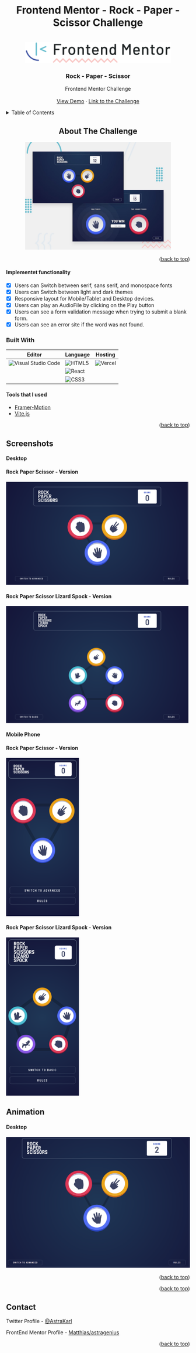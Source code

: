 #

<div align="center">
<h1>Frontend Mentor - Rock - Paper - Scissor Challenge</h1>
</div>

<div id="top"></div>

<!-- PROJECT LOGO -->
<br />
<div align="center">
  <a href="https://github.com/github_username/repo_name">
    <img src='/DOC/img/logo-desktop.svg'alt="Logo" width="400" height="auto">
  </a>

<h3 align="center">Rock - Paper - Scissor</h3>

  <p align="center">
    Frontend Mentor Challenge
    <br />
    <br />
    <a href="https://fem-rock-paper-scissor.vercel.app/">View Demo</a>
    ·
    <a href="https://www.frontendmentor.io/challenges/rock-paper-scissors-game-pTgwgvgH">Link to the Challenge</a>
  </p>
</div>

<!-- TABLE OF CONTENTS -->
<details>
  <summary>Table of Contents</summary>
  <ol>
    <li>
      <a href="#about-the-project">About The Project</a>
      <ul>
        <li><a href="#built-with">Built With</a></li>
      </ul>
    </li>
    <li><a href="#usage">Usage</a></li>
    <li><a href="#contact">Contact</a></li>
    <li><a href="#acknowledgments">Acknowledgments</a></li>
  </ol>
</details>

<!-- ABOUT THE PROJECT -->

<div align="center">
    <h2>About The Challenge</h2>

<a href="https://www.frontendmentor.io/challenges/rock-paper-scissors-game-pTgwgvgH">
    <img src='/DOC/img/desktop-preview.jpg'alt="Logo" width="400" height="auto">
  </a>

</div>

<p align="right">(<a href="#top">back to top</a>)</p>
<h4>Implementet functionality</h4>

- [x] Users can Switch between serif, sans serif, and monospace fonts
- [x] Users can Switch between light and dark themes
- [x] Responsive layout for Mobile/Tablet and Desktop devices.
- [x] Users can play an AudioFile by clicking on the Play button
- [x] Users can see a form validation message when trying to submit a blank form.
- [x] Users can see an error site if the word was not found.

### Built With

<div align="center">

| Editor                                                                                                                                            | Language                                                                                                      | Hosting                                                                                                      |
| ------------------------------------------------------------------------------------------------------------------------------------------------- | ------------------------------------------------------------------------------------------------------------- | ------------------------------------------------------------------------------------------------------------ |
| ![Visual Studio Code](https://img.shields.io/badge/Visual%20Studio%20Code-0078d7.svg?style=for-the-badge&logo=visual-studio-code&logoColor=white) | ![HTML5](https://img.shields.io/badge/html5-%23E34F26.svg?style=for-the-badge&logo=html5&logoColor=white)     | ![Vercel](https://img.shields.io/badge/vercel-%23000000.svg?style=for-the-badge&logo=vercel&logoColor=white) |
|                                                                                                                                                   | ![React](https://img.shields.io/badge/react-%2320232a.svg?style=for-the-badge&logo=react&logoColor=%2361DAFB) |
|                                                                                                                                                   | ![CSS3](https://img.shields.io/badge/css3-%231572B6.svg?style=for-the-badge&logo=css3&logoColor=white)        |

</div>

#### Tools that I used

- [Framer-Motion](https://www.framer.com/motion/)
- [Vite.js](https://vitejs.dev/)

<p align="right">(<a href="#top">back to top</a>)</p>

<!-- USAGE EXAMPLES -->

## Screenshots

#### Desktop

#### Rock Paper Scissor - Version

<img src='/DOC/Screenshots/desktop-version.png' alt="Logo" width="500" height="auto">

#### Rock Paper Scissor Lizard Spock - Version

<img src='/DOC/Screenshots/desktop-version2.png' alt="Logo" width="500" height="auto">

#### Mobile Phone

#### Rock Paper Scissor - Version

<img src='/DOC/Screenshots/mobile-version.png' alt="Logo" width="200" height="auto">

#### Rock Paper Scissor Lizard Spock - Version

<img src='/DOC/Screenshots/mobile-version2.png' alt="Logo" width="200" height="auto">

## Animation

#### Desktop

![animation](/DOC/animations/fem-rock-paper-scissor.gif)

<p align="right">(<a href="#top">back to top</a>)</p>

<p align="right">(<a href="#top">back to top</a>)</p>

<!-- CONTACT -->

## Contact

Twitter Profile - [@AstraKarl](https://twitter.com/AstraKarl)

FrontEnd Mentor Profile - [Matthias/astragenius](https://www.frontendmentor.io/profile/astragenius)

<p align="right">(<a href="#top">back to top</a>)</p>

<!-- MARKDOWN LINKS & IMAGES -->
<!-- https://www.markdownguide.org/basic-syntax/#reference-style-links -->

[contributors-shield]: https://img.shields.io/github/contributors/github_username/repo_name.svg?style=for-the-badge
[contributors-url]: https://github.com/github_username/repo_name/graphs/contributors
[forks-shield]: https://img.shields.io/github/forks/github_username/repo_name.svg?style=for-the-badge
[forks-url]: https://github.com/github_username/repo_name/network/members
[stars-shield]: https://img.shields.io/github/stars/github_username/repo_name.svg?style=for-the-badge
[stars-url]: https://github.com/github_username/repo_name/stargazers
[issues-shield]: https://img.shields.io/github/issues/github_username/repo_name.svg?style=for-the-badge
[issues-url]: https://github.com/github_username/repo_name/issues
[license-shield]: https://img.shields.io/github/license/github_username/repo_name.svg?style=for-the-badge
[license-url]: https://github.com/github_username/repo_name/blob/master/LICENSE.txt
[linkedin-shield]: https://img.shields.io/badge/-LinkedIn-black.svg?style=for-the-badge&logo=linkedin&colorB=555
[linkedin-url]: https://linkedin.com/in/linkedin_username
[product-screenshot]: images/screenshot.png
